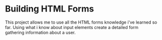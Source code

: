 # Building HTML Forms

This project allows me to use all the HTML forms knowledge i've learned so far. Using what i know about input elements create a detailed form gathering information about a user.